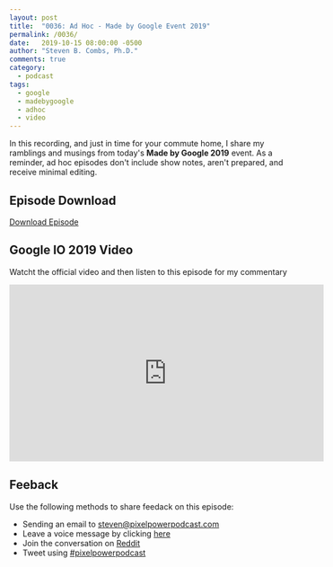 ```yaml
---
layout: post
title:  "0036: Ad Hoc - Made by Google Event 2019"
permalink: /0036/
date:   2019-10-15 08:00:00 -0500
author: "Steven B. Combs, Ph.D."
comments: true
category:
  - podcast
tags:
  - google
  - madebygoogle
  - adhoc
  - video
---
```


In this recording, and just in time for your commute home, I share my ramblings and musings from today's **Made by Google 2019** event. As a reminder, ad hoc episodes don't include show notes, aren't prepared, and receive minimal editing.

## Episode Download

[Download Episode](https://s3-us-west-2.amazonaws.com/anchor-audio-bank/staging/2019-12-19/ba7c1aed97ea05f530357c50d17be3b4.m4a)

## Google IO 2019 Video

Watcht the official video and then listen to this episode for my commentary

<iframe width="560" height="315" src="https://www.youtube.com/embed/XKmsYB54zBk" frameborder="0" allow="accelerometer; autoplay; encrypted-media; gyroscope; picture-in-picture" allowfullscreen></iframe>

## Feeback

Use the following methods to share feedack on this episode:

* Sending an email to [steven@pixelpowerpodcast.com](mailto:steven@pixelpowerpodcast.com)
* Leave a voice message by clicking [here](https://anchor.fm/pixelpowerpodcast/message)
* Join the conversation on [Reddit]()
* Tweet using [#pixelpowerpodcast](https://twitter.com/search?q=%23pixelpowerpodcast&src=typed_query)
